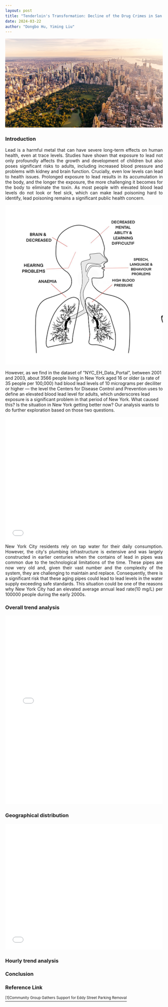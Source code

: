 ```yaml
---
layout: post
title: "Tenderloin's Transformation: Decline of the Drug Crimes in San Francisco's Heart"
date: 2024-03-22
author: "Dongbo Hu, Yiming Liu"
---
```



![替代文本](/assets/image/NYC.webp)
### Introduction
<div style="text-align: justify;margin-bottom: 10px;">
Lead is a harmful metal that can have severe long-term effects on human health, even at trace levels. Studies have shown that exposure to lead not only profoundly affects the growth and development of children but also poses significant risks to adults, including increased blood pressure and problems with kidney and brain function. Crucially, even low levels can lead to health issues. Prolonged exposure to lead results in its accumulation in the body, and the longer the exposure, the more challenging it becomes for the body to eliminate the toxin. As most people with elevated blood lead levels do not look or feel sick, which can make lead poisoning hard to identify, lead poisoning remains a significant public health concern.
</div>

![替代文本](/assets/image/PP1.jpg)

However, as we find in the dataset of "NYC_EH_Data_Portal", between 2001 and 2003, about 3566 people living in New York aged 16 or older (a rate of 35 people per 100,000) had blood lead levels of 10 micrograms per deciliter or higher — the level the Centers for Disease Control and Prevention uses to define an elevated blood lead level for adults, which underscores lead exposure is a significant problem in that period of New York. What caused this? Is the situation in New York getting better now? Our analysis wants to do further exploration based on those two questions.

<iframe src="assets/image/F1.html" height="400px" width="100%" style="border:none;" allowfullscreen="allowfullscreen">
  </iframe>
  
<div style="text-align: justify;margin-bottom: 10px;">
New York City residents rely on tap water for their daily consumption. However, the city's plumbing infrastructure is extensive and was largely constructed in earlier centuries when the contains of lead in pipes was common due to the technological limitations of the time. These pipes are now very old and, given their vast number and the complexity of the system, they are challenging to maintain and replace. Consequently, there is a significant risk that these aging pipes could lead to lead levels in the water supply exceeding safe standards. This situation could be one of the reasons why New York City had an elevated average annual lead rate(10 mg/L)  per 100000 people during the early 2000s.
</div>

<div style="text-align: justify;margin-bottom: 10px;">

</div>


### Overall trend analysis
<div style="text-align: justify;margin-bottom: 10px;">

</div>

<div style="text-align: justify;margin-bottom: 10px;">

</div>

<iframe src="assets/image/map.html" height="600px" width="100%" style="border:none;" allowfullscreen="allowfullscreen"></iframe>

### Geographical distribution
<div style="text-align: justify;margin-bottom: 10px;">

</div>

<div style="text-align: justify;margin-bottom: 10px;">

</div>

<iframe src="assets/image/Intermap.html" height="400px" width="100%" style="border:none;" allowfullscreen="allowfullscreen">
  </iframe>

### Hourly trend analysis
<div style="text-align: justify;margin-bottom: 10px;">

</div>

<div style="text-align: justify;margin-bottom: 10px;">

</div>

### Conclusion
<div style="text-align: justify;margin-bottom: 10px;">

</div>

### Reference Link
<a href="https://hoodline.com/2015/04/community-group-rallies-for-another-tenderloin-parking-removal/"><sup>[1]Community Group Gathers Support for Eddy Street Parking Removal</sup></a>


